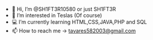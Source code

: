 - 👋 Hi, I’m @SH1FT3R10580 or just SH1FT3R
- 👀 I’m interested in Teslas (Of course)
- 💻 I’m currently learning HTML,CSS,JAVA,PHP and SQL
- 📫 How to reach me -> tavares582003@gmail.com

<!---
SH1FT3R10580/SH1FT3R10580 is a ✨ special ✨ repository because its `README.md` (this file) appears on your GitHub profile.
You can click the Preview link to take a look at your changes.
--->
